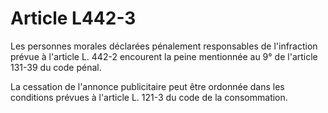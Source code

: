 # Article L442-3

Les personnes morales déclarées pénalement responsables de l'infraction prévue à l'article L. 442-2 encourent la peine mentionnée au 9° de l'article 131-39 du code pénal.

La cessation de l'annonce publicitaire peut être ordonnée dans les conditions prévues à l'article L. 121-3 du code de la consommation.
